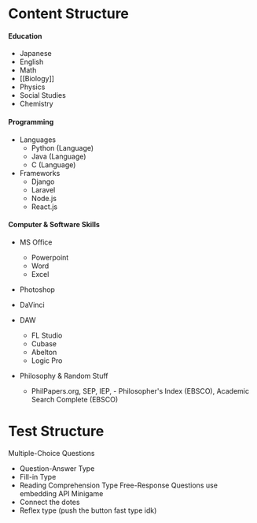 # Content Structure
#### Education
+ Japanese
+ English
+ Math
+ [[Biology]]
+ Physics
+ Social Studies
+ Chemistry
#### Programming
+ Languages
	+ Python (Language)
	+ Java (Language)
	+ C (Language)
+ Frameworks
	+ Django
	+ Laravel
	+ Node.js
	+ React.js
#### Computer & Software Skills
+ MS Office
	+ Powerpoint
	+ Word
	+ Excel
+ Photoshop
+ DaVinci
+ DAW
	+ FL Studio
	+ Cubase
	+ Abelton
	+ Logic Pro

+ Philosophy & Random Stuff
	+ PhilPapers.org, SEP, IEP, - Philosopher's Index (EBSCO), Academic Search Complete (EBSCO)

# Test Structure

Multiple-Choice Questions
+ Question-Answer Type
+ Fill-in Type
+ Reading Comprehension Type
Free-Response Questions
	use embedding API
Minigame
+ Connect the dotes
+ Reflex type (push the button fast type idk)